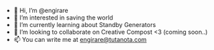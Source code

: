 - 👋 Hi, I’m @engirare 
- 🌱  I’m interested in saving the world
- 👀 I’m currently learning about Standby Generators
- 💞️ I’m looking to collaborate on Creative Compost <3 (coming soon..)
- 📫 You can write me at engirare@tutanota.com

<!---
engirare/engirare is a ✨ special ✨ repository because its `README.md` (this file) appears on your GitHub profile.
You can click the Preview link to take a look at your changes.
--->
